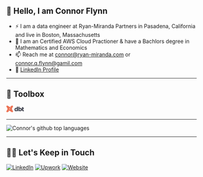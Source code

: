 <!--
**connorflyn/connorflyn** is a ✨ _special_ ✨ repository because its `README.md` (this file) appears on your GitHub profile.
-->


## 👋 Hello, I am Connor Flynn

 -  ⚡ I am a data engineer at Ryan-Miranda Partners in Pasadena, California and live in Boston, Massachusetts
 - 🧠 I am an Certified AWS Cloud Practioner & have a Bachlors degree in Mathematics and Economics
 - 📫 Reach me at connor@ryan-miranda.com or connor.q.flynn@gamil.com
 - 🔭 [LinkedIn Profile](https://www.linkedin.com/in/connor-flynn-940707181/)

---
<!--
## 🧰 Toolbox
<p align="left">
 <a href="https://www.getdbt.com/"><img alt="Terraform" src="https://img.shields.io/badge/Terraform-purple?style=flat-square&logo=terraform"></a>
 <a href="https://www.getdbt.com/"><img alt="DBT" src="https://img.shields.io/badge/DBT-orange?style=flat-square&logo=dbt"></a>
 <a ><img alt="Python" src="https://img.shields.io/badge/Python-yellow?style=flat-square&logo=python"></a>
-->

## 🧰 Toolbox
<!--Toolbox icons -->
<img src="https://raw.githubusercontent.com/connorflyn/connorflyn/master/dbt logo.png" width="50px">



---
![Connor's github top languages](https://github-readme-stats.vercel.app/api/top-langs/?username=connorflyn&show_icons=true&langs_count=8)

---

## 🤝🏻 Let's Keep in Touch

<p align="left">
<a href="https://www.linkedin.com/in/connor-flynn-940707181/"><img alt="LinkedIn" src="https://img.shields.io/badge/LinkedIn-Flynn,Connor-blue?style=flat-square&logo=linkedin"></a>
<a href="https://www.upwork.com/freelancers/~01d9da93931c25ee5b?viewMode=1"><img alt="Upwork" src="https://img.shields.io/badge/Upwrok-Flynn,Connor-green?style=flat-square&logo=upwork"></a>
<a href="https://ryan-miranda.com/"><img alt="Website" src="https://img.shields.io/badge/Website-RM-maroon?style=flat-square&logo=google-chrome"></a>


